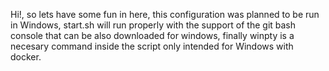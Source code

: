 Hi!, so lets have some fun in here, this configuration was planned to be run in Windows, start.sh will run properly with the support of the git bash console that can be also downloaded for windows, finally winpty is a necesary command inside the script only intended for Windows with docker.


